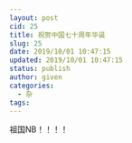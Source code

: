 ```yaml
---
layout: post
cid: 25
title: 祝贺中国七十周年华诞
slug: 25
date: 2019/10/01 10:47:15
updated: 2019/10/01 10:47:15
status: publish
author: given
categories: 
  - 杂
tags: 
---
```



祖国NB！！！！
